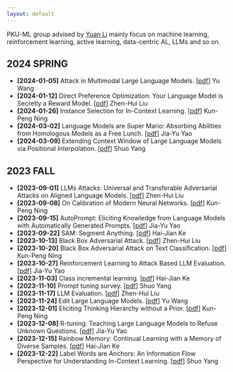```yaml
---
layout: default
---
```

PKU-ML group advised by [Yuan Li](https://yuanli2333.github.io/) mainly focus on machine learning, reinforcement learning, active learning, data-centric AL, LLMs and so on.
## 2024 SPRING
- **[2024-01-05]** Attack in Multimodal Large Language Models. [[pdf](./ppt/20240105-VLM%20attack-yuwang.pdf)] Yu Wang
- **[2024-01-12]** Direct Preference Optimization: Your Language Model is Secretly a Reward Model. [[pdf](./ppt/20240112-DPO.pdf)] Zhen-Hui Liu
- **[2024-01-26]** Instance Selection for In-Context Learning. [[pdf](./ppt/20240126-instance-selection.pdf)] Kun-Peng Ning
- **[2024-03-02]** Language Models are Super Mario: Absorbing Abilities from Homologous Models as a Free Lunch. [[pdf](./ppt/20240302-Sparse_LM.pdf)] Jia-Yu Yao
- **[2024-03-09]** Extending Context Window of Large Language Models via Positional Interpolation. [[pdf](./ppt/20240310-Extending%20Context%20Window%20of%20Large%20Language%20Models%20via%20Positional%20Interpolation.pdf)] Shuo Yang

## 2023 FALL
- **[2023-09-01]** LLMs Attacks: Universal and Transferable Adversarial Attacks on Aligned Language Models. [[pdf](./ppt/20230901-LLMs-Attacker.pdf)] Zhen-Hui Liu
- **[2023-09-08]** On Calibration of Modern Neural Networks. [[pdf](./ppt/20230908_Model%20Calibration.pdf)] Kun-Peng Ning
- **[2023-09-15]** AutoPrompt: Eliciting Knowledge from Language Models with Automatically Generated Prompts. [[pdf](./ppt/20230915-AutoPrompt.pdf)] Jia-Yu Yao
- **[2023-09-22]** SAM: Segment Anything. [[pdf](./ppt/20230922-SAM.pdf)] Hai-Jian Ke
- **[2023-10-13]** Black Box Adversarial Attack. [[pdf](./ppt/20231013-blackbox.pdf)] Zhen-Hui Liu
- **[2023-10-20]** Black Box Adversarial Attack on Text Classification. [[pdf](./ppt/20231020-BlackBoxAdversarialAttacksonText.pdf)] Kun-Peng Ning
- **[2023-10-27]** Reinforcement Learning to Attack Based LLM Evaluation. [[pdf](./ppt/20231027-Reinforcement%20Learning%20%20to%20Attack%20Based%20LLM%20Evaluation.pdf)] Jia-Yu Yao
- **[2023-11-03]** Class incremental learning. [[pdf](./ppt/20231105-class_incremental_learning.pdf)] Hai-Jian Ke
- **[2023-11-10]** Prompt tuning survey. [[pdf](./ppt/20231110-prompt_tuning_survey.pdf)] Shuo Yang
- **[2023-11-17]** LLM Evaluation. [[pdf](./ppt/20231117-llm_evaluation.pdf)] Zhen-Hui Liu
- **[2023-11-24]** Edit Large Language Models. [[pdf](./ppt/20231124-Edit_Large_language_model.pdf)] Yu Wang
- **[2023-12-01]** Eliciting Thinking Hierarchy without a Prior. [[pdf](./ppt/20231201-thinking_herarchy.pdf)] Kun-Peng Ning
- **[2023-12-08]** R-tuning: Teaching Large Language Models to Refuse Unknown Questions. [[pdf](./ppt/20231208-R-Tuning.pdf)] Jia-Yu Yao
- **[2023-12-15]** Rainbow Memory: Continual Learning with a Memory of Diverse Samples. [[pdf](./ppt/20231215-Rainbow.pdf)] Hai-Jian Ke
- **[2023-12-22]** Label Words are Anchors: An Information Flow Perspective for Understanding In-Context Learning. [[pdf](./ppt/20231222-Label-Words-are-Anchors.pdf)] Shuo Yang

